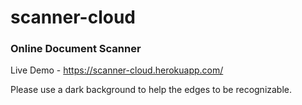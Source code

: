 # scanner-cloud
### Online Document Scanner
Live Demo - https://scanner-cloud.herokuapp.com/

Please use a dark background to help the edges to be recognizable.
